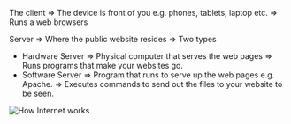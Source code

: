 
The client => The device is front of you e.g. phones, tablets, laptop etc. => Runs a web browsers

Server => Where the public website resides => Two types

- Hardware Server => Physical computer that serves the web pages => Runs programs that make your websites go.
- Software Server => Program that runs to serve up the web pages e.g. Apache. => Executes commands to send out the files to your website to be seen.

![How Internet works](2022-09-09-16-41-08.png)
